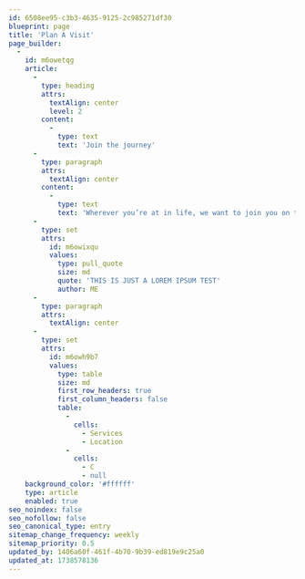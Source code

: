 ```yaml
---
id: 6508ee95-c3b3-4635-9125-2c985271df30
blueprint: page
title: 'Plan A Visit'
page_builder:
  -
    id: m6owetqg
    article:
      -
        type: heading
        attrs:
          textAlign: center
          level: 2
        content:
          -
            type: text
            text: 'Join the journey'
      -
        type: paragraph
        attrs:
          textAlign: center
        content:
          -
            type: text
            text: 'Wherever you’re at in life, we want to join you on the journey to life’s greatest potential in Christ'
      -
        type: set
        attrs:
          id: m6owixqu
          values:
            type: pull_quote
            size: md
            quote: 'THIS IS JUST A LOREM IPSUM TEST'
            author: ME
      -
        type: paragraph
        attrs:
          textAlign: center
      -
        type: set
        attrs:
          id: m6owh9b7
          values:
            type: table
            size: md
            first_row_headers: true
            first_column_headers: false
            table:
              -
                cells:
                  - Services
                  - Location
              -
                cells:
                  - C
                  - null
    background_color: '#ffffff'
    type: article
    enabled: true
seo_noindex: false
seo_nofollow: false
seo_canonical_type: entry
sitemap_change_frequency: weekly
sitemap_priority: 0.5
updated_by: 1406a60f-461f-4b70-9b39-ed819e9c25a0
updated_at: 1738578136
---
```

